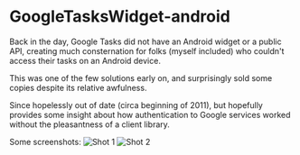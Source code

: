 GoogleTasksWidget-android
=========================

Back in the day, Google Tasks did not have an Android widget or a public API, creating much consternation for folks (myself included) who couldn't access their tasks on an Android device.

This was one of the few solutions early on, and surprisingly sold some copies despite its relative awfulness.

Since hopelessly out of date (circa beginning of 2011), but hopefully provides some insight about how authentication to Google services worked without the pleasantness of a client library.

Some screenshots:
![Shot 1](https://raw.github.com/mrcaps/GoogleTasksWidget-android/master/etc/market/shot1.png)
![Shot 2](https://raw.github.com/mrcaps/GoogleTasksWidget-android/master/etc/market/shot2.png)
